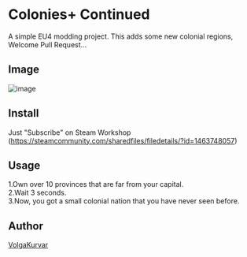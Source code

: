 Colonies+ Continued
====

A simple EU4 modding project.
This adds some new colonial regions,  
Welcome Pull Request...

## Image
![image](https://steamuserimages-a.akamaihd.net/ugc/951841177136956975/76260BDED94A319BDE93042E2355B219EAE20EF2/?imw=637&imh=358&ima=fit&impolicy=Letterbox&imcolor=%23000000&letterbox=true)

## Install
Just "Subscribe" on Steam Workshop (https://steamcommunity.com/sharedfiles/filedetails/?id=1463748057)

## Usage  
1.Own over 10 provinces that are far from your capital.  
2.Wait 3 seconds.  
3.Now, you got a small colonial nation that you have never seen before.  

## Author
[VolgaKurvar](https://github.com/VolgaKurvar)